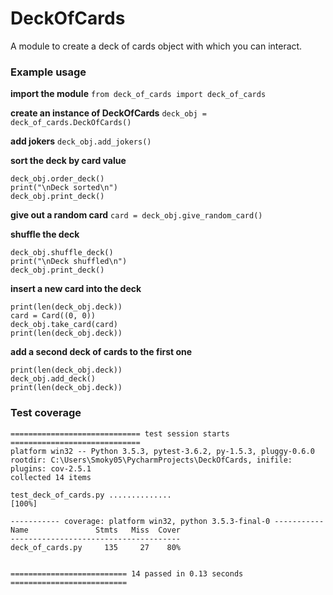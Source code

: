 # DeckOfCards
A module to create a deck of cards object with which you can interact.

### Example usage
**import the module**
`from deck_of_cards import deck_of_cards`

**create an instance of DeckOfCards**
`deck_obj = deck_of_cards.DeckOfCards()`

**add jokers**
`deck_obj.add_jokers()`

**sort the deck by card value**
```
deck_obj.order_deck()
print("\nDeck sorted\n")
deck_obj.print_deck()
```

**give out a random card**
`card = deck_obj.give_random_card()`

**shuffle the deck**
```
deck_obj.shuffle_deck()
print("\nDeck shuffled\n")
deck_obj.print_deck()
```

**insert a new card into the deck**
```
print(len(deck_obj.deck))
card = Card((0, 0))
deck_obj.take_card(card)
print(len(deck_obj.deck))
```

**add a second deck of cards to the first one**
```
print(len(deck_obj.deck))
deck_obj.add_deck()
print(len(deck_obj.deck))
```

### Test coverage
```
============================= test session starts =============================
platform win32 -- Python 3.5.3, pytest-3.6.2, py-1.5.3, pluggy-0.6.0
rootdir: C:\Users\Smoky05\PycharmProjects\DeckOfCards, inifile:
plugins: cov-2.5.1
collected 14 items

test_deck_of_cards.py ..............                                     [100%]

----------- coverage: platform win32, python 3.5.3-final-0 -----------
Name               Stmts   Miss  Cover
--------------------------------------
deck_of_cards.py     135     27    80%


========================== 14 passed in 0.13 seconds ==========================
```